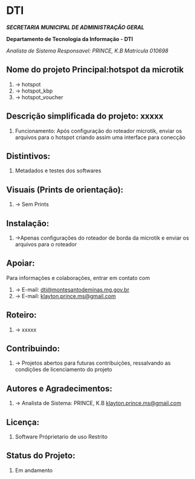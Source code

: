 # DTI

***SECRETARIA MUNICIPAL DE ADMINISTRAÇÃO GERAL***

**Departamento de Tecnologia da Informação - DTI**

*Analista de Sistema Responsavel: PRINCE, K.B Matricula 010698*


## Nome do projeto Principal:hotspot da microtik
1. -> hotspot
2. -> hotspot_kbp
3. -> hotspot_voucher


## Descrição simplificada do projeto: xxxxx 
1.	Funcionamento: Após configuração do roteador microtik, enviar os arquivos
	para o hotspot criando assim uma interface para conecção 

## Distintivos:
1. Metadados e testes dos softwares

## Visuais (Prints de orientação):
1. -> Sem Prints


## Instalação:
1. ->Apenas configurações do roteador de borda da microtik e enviar os arquivos para o roteador

## Apoiar:
Para informações e colaborações, entrar em contato com  
1. -> E-mail: <dti@montesantodeminas.mg.gov.br>
2. -> E-mail: <klayton.prince.ms@gmail.com>

## Roteiro:
1. -> xxxxx

## Contribuindo:
1. -> Projetos abertos para futuras contribuições, ressalvando as condições de licenciamento 
      do projeto

## Autores e Agradecimentos:
1. -> Analista de Sistema: PRINCE, K.B <klayton.prince.ms@gmail.com>

## Licença:
1. Software Próprietario de uso Restrito

## Status do Projeto:
1. Em andamento